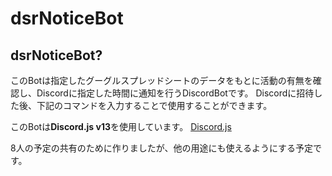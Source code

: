 # dsrNoticeBot
## dsrNoticeBot?
このBotは指定したグーグルスプレッドシートのデータをもとに活動の有無を確認し、Discordに指定した時間に通知を行うDiscordBotです。
Discordに招待した後、下記のコマンドを入力することで使用することができます。

このBotは**Discord.js v13**を使用しています。
[Discord.js](https://discord.js.org/#/)


8人の予定の共有のために作りましたが、他の用途にも使えるようにする予定です。